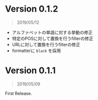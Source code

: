 # Version 0.1.2

> 2019/05/12

- アルファベットの単語に対する挙動の修正
- 特定のPOSに対して置換を行うfilterの修正
- URLに対して置換を行うfilterの修正
- formatterに `black` を採用

# Version 0.1.1

> 2019/05/09

First Release.